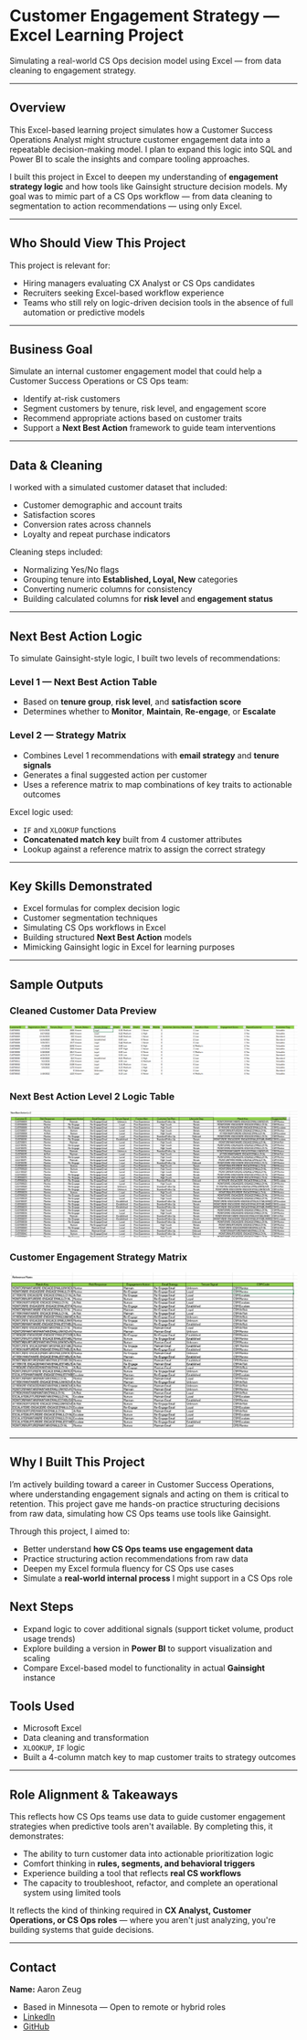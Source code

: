 # Customer Engagement Strategy — Excel Learning Project

Simulating a real-world CS Ops decision model using Excel — from data cleaning to engagement strategy.

---
## Overview

This Excel-based learning project simulates how a Customer Success Operations Analyst might structure customer engagement data into a repeatable decision-making model.
I plan to expand this logic into SQL and Power BI to scale the insights and compare tooling approaches.

I built this project in Excel to deepen my understanding of **engagement strategy logic** and how tools like Gainsight structure decision models. My goal was to mimic part of a CS Ops workflow — from data cleaning to segmentation to action recommendations — using only Excel.

---

## Who Should View This Project

This project is relevant for:

- Hiring managers evaluating CX Analyst or CS Ops candidates
- Recruiters seeking Excel-based workflow experience
- Teams who still rely on logic-driven decision tools in the absence of full automation or predictive models

---
  
## Business Goal

Simulate an internal customer engagement model that could help a Customer Success Operations or CS Ops team:

- Identify at-risk customers  
- Segment customers by tenure, risk level, and engagement score  
- Recommend appropriate actions based on customer traits  
- Support a **Next Best Action** framework to guide team interventions  

---

## Data & Cleaning

I worked with a simulated customer dataset that included:

- Customer demographic and account traits  
- Satisfaction scores  
- Conversion rates across channels  
- Loyalty and repeat purchase indicators  

Cleaning steps included:

- Normalizing Yes/No flags  
- Grouping tenure into **Established, Loyal, New** categories  
- Converting numeric columns for consistency  
- Building calculated columns for **risk level** and **engagement status**

---

## Next Best Action Logic

To simulate Gainsight-style logic, I built two levels of recommendations:

### Level 1 — Next Best Action Table

- Based on **tenure group**, **risk level**, and **satisfaction score**  
- Determines whether to **Monitor**, **Maintain**, **Re-engage**, or **Escalate**  

### Level 2 — Strategy Matrix

- Combines Level 1 recommendations with **email strategy** and **tenure signals**  
- Generates a final suggested action per customer  
- Uses a reference matrix to map combinations of key traits to actionable outcomes  

Excel logic used:

- `IF` and `XLOOKUP` functions  
- **Concatenated match key** built from 4 customer attributes  
- Lookup against a reference matrix to assign the correct strategy

---

## Key Skills Demonstrated

- Excel formulas for complex decision logic  
- Customer segmentation techniques  
- Simulating CS Ops workflows in Excel  
- Building structured **Next Best Action** models  
- Mimicking Gainsight logic in Excel for learning purposes

---

## Sample Outputs

### Cleaned Customer Data Preview
![Cleaned Customer Data](images/cleaned_customer_data.png)

### Next Best Action Level 2 Logic Table
![Next Best Action Level 2](images/next_best_action_lv2.png)

### Customer Engagement Strategy Matrix
![Customer Engagement Strategy Matrix](images/engagement_strategy_matrix.png)

---

## Why I Built This Project

I’m actively building toward a career in Customer Success Operations, where understanding engagement signals and acting on them is critical to retention. This project gave me hands-on practice structuring decisions from raw data, simulating how CS Ops teams use tools like Gainsight.

Through this project, I aimed to:

- Better understand **how CS Ops teams use engagement data**  
- Practice structuring action recommendations from raw data  
- Deepen my Excel formula fluency for CS Ops use cases  
- Simulate a **real-world internal process** I might support in a CS Ops role  

## Next Steps

- Expand logic to cover additional signals (support ticket volume, product usage trends)  
- Explore building a version in **Power BI** to support visualization and scaling  
- Compare Excel-based model to functionality in actual **Gainsight** instance  

## Tools Used

- Microsoft Excel  
- Data cleaning and transformation  
- `XLOOKUP`, `IF` logic  
- Built a 4-column match key to map customer traits to strategy outcomes

---

## Role Alignment & Takeaways

This reflects how CS Ops teams use data to guide customer engagement strategies when predictive tools aren't available.
By completing this, it demonstrates:

- The ability to turn customer data into actionable prioritization logic  
- Comfort thinking in **rules, segments, and behavioral triggers**  
- Experience building a tool that reflects **real CS workflows**  
- The capacity to troubleshoot, refactor, and complete an operational system using limited tools  

It reflects the kind of thinking required in **CX Analyst, Customer Operations, or CS Ops roles** — where you aren't just analyzing, you're building systems that guide decisions.

---

## Contact

**Name:** Aaron Zeug  
- Based in Minnesota — Open to remote or hybrid roles  
- [LinkedIn](https://linkedin.com/in/aaronzeug)  
- [GitHub](https://github.com/Gray135)
